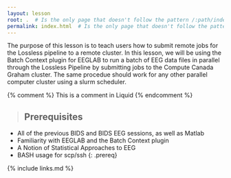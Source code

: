```yaml
---
layout: lesson
root: .  # Is the only page that doesn't follow the pattern /:path/index.html
permalink: index.html  # Is the only page that doesn't follow the pattern /:path/index.html
---
```

The purpose of this lesson is to teach users how to submit remote jobs for the Lossless pipeline to a remote cluster. In this lesson, we will be using the Batch Context plugin for EEGLAB to run a batch of EEG data files in parallel through the Lossless Pipeline by submitting jobs to the Compute Canada Graham cluster. The same procedue should work for any other parallel computer cluster using a slurm scheduler.

<!-- this is an html comment -->

{% comment %} This is a comment in Liquid {% endcomment %}

> ## Prerequisites
- All of the previous BIDS and BIDS EEG sessions, as well as Matlab
- Familiarity with EEGLAB and the Batch Context plugin
- A Notion of Statistical Approaches to EEG
- BASH usage for scp/ssh
{: .prereq}

{% include links.md %}
